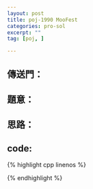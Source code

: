 ```yaml
---
layout: post
title: poj-1990 MooFest
categories: pro-sol
excerpt: ""
tag: [poj, ]

---
```


## 傳送門：

#### []()

## 題意：

## 思路：

## code:

{% highlight cpp linenos %}

{% endhighlight %}
